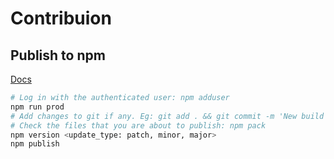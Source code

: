 # Contribuion

## Publish to npm

[Docs](https://docs.npmjs.com/getting-started/publishing-npm-packages)

```bash
# Log in with the authenticated user: npm adduser
npm run prod
# Add changes to git if any. Eg: git add . && git commit -m 'New build'
# Check the files that you are about to publish: npm pack
npm version <update_type: patch, minor, major>
npm publish
```